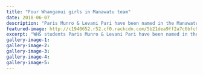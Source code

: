 ```yaml
---
title: "Four Whanganui girls in Manawatu team"
date: 2018-06-07
description: "Paris Munro & Levani Pari have been named in the Manawatu rep girls team to compete at the National Basketball Tourn..."
featured-image: http://c1940652.r52.cf0.rackcdn.com/5b21dea9ff2a7c6bfc00237e/Paris-Munro-U15-manawatu-team-chron-7-June.jpg
excerpt: "WHS students Paris Munro & Levani Pari have been named in the Manawatu rep girls team to compete at the Aon U15 National Basketball Tournament in Auckland."
gallery-image-1: 
gallery-image-2: 
gallery-image-3: 
gallery-image-4: 
gallery-image-5: 
---
```

